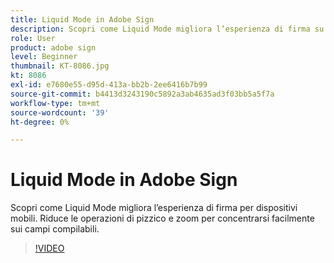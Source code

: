 ```yaml
---
title: Liquid Mode in Adobe Sign
description: Scopri come Liquid Mode migliora l’esperienza di firma su dispositivi mobili
role: User
product: adobe sign
level: Beginner
thumbnail: KT-8086.jpg
kt: 8086
exl-id: e7680e55-d95d-413a-bb2b-2ee6416b7b99
source-git-commit: b4413d3243190c5892a3ab4635ad3f03bb5a5f7a
workflow-type: tm+mt
source-wordcount: '39'
ht-degree: 0%

---
```


# Liquid Mode in Adobe Sign

Scopri come Liquid Mode migliora l’esperienza di firma per dispositivi mobili. Riduce le operazioni di pizzico e zoom per concentrarsi facilmente sui campi compilabili.

>[!VIDEO](https://video.tv.adobe.com/v/333803?hidetitle=true)
